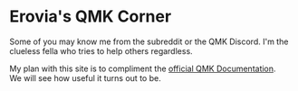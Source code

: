 # Erovia's QMK Corner

Some of you may know me from the subreddit or the QMK Discord. I'm the clueless fella who tries to help others regardless.


My plan with this site is to compliment the [official QMK Documentation](https://docs.qmk.fm).  
We will see how useful it turns out to be.
